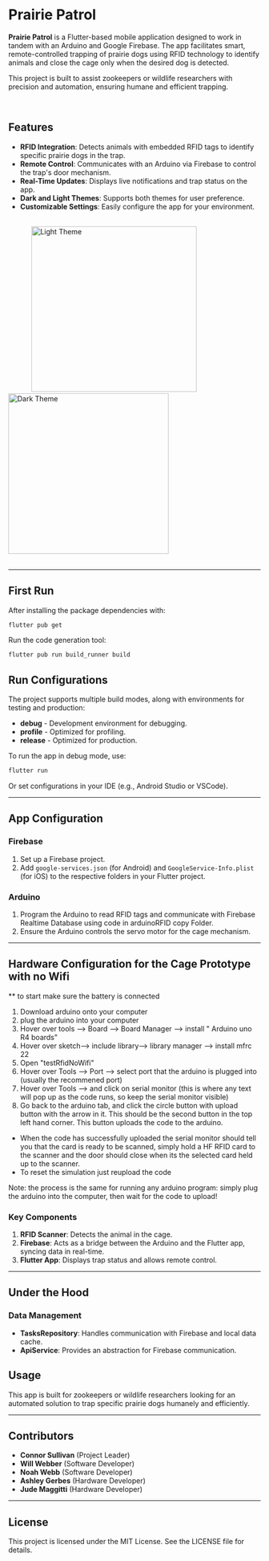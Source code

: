 # Prairie Patrol

**Prairie Patrol** is a Flutter-based mobile application designed to work in tandem with an Arduino and Google Firebase. 
The app facilitates smart, remote-controlled trapping of prairie dogs using RFID technology to identify animals and close the 
cage only when the desired dog is detected.

This project is built to assist zookeepers or wildlife researchers with precision and automation, ensuring humane and efficient trapping.

<br />

## Features
- **RFID Integration**: Detects animals with embedded RFID tags to identify specific prairie dogs in the trap.
- **Remote Control**: Communicates with an Arduino via Firebase to control the trap's door mechanism.
- **Real-Time Updates**: Displays live notifications and trap status on the app.
- **Dark and Light Themes**: Supports both themes for user preference.
- **Customizable Settings**: Easily configure the app for your environment.

<br />
<div>
  &emsp;&emsp;&emsp;
  <img src="ex1.jpeg" alt="Light Theme" width="330">
  &emsp;&emsp;&emsp;&emsp;
  <img src="ex2.jpeg" alt="Dark Theme" width="320">  
</div>
<br />

---

## First Run

After installing the package dependencies with:

```bash
flutter pub get
```

Run the code generation tool:

```bash
flutter pub run build_runner build
```

## Run Configurations

The project supports multiple build modes, along with environments for testing and production:

- **debug** - Development environment for debugging.
- **profile** - Optimized for profiling.
- **release** - Optimized for production.

To run the app in debug mode, use:
```bash
flutter run
```

Or set configurations in your IDE (e.g., Android Studio or VSCode).

---

## App Configuration

### Firebase
1. Set up a Firebase project.
2. Add `google-services.json` (for Android) and `GoogleService-Info.plist` (for iOS) to the respective folders in your Flutter project.

### Arduino
1. Program the Arduino to read RFID tags and communicate with Firebase Realtime Database using code in arduinoRFID copy Folder.
2. Ensure the Arduino controls the servo motor for the cage mechanism.

---

## Hardware Configuration for the Cage Prototype with no Wifi
** to start make sure the battery is connected 
1. Download arduino onto your computer
2. plug the arduino into your computer
3. Hover over tools --> Board --> Board Manager --> install " Arduino uno R4 boards"
4. Hover over sketch--> include library--> library manager --> install mfrc 22
5. Open "testRfidNoWifi"
6. Hover over Tools --> Port --> select port that the arduino is plugged into (usually the recommened port)
7. Hover over Tools --> and click on serial monitor (this is where any text will pop up as the code runs, so keep the serial monitor visible)
8. Go back to the arduino tab, and click the circle button with upload button with the arrow in it. This should be the second button in the top left hand corner. This button uploads the 
code to the arduino.
* When the code has successfully uploaded the serial monitor should tell you that the card is ready to be scanned, simply hold a HF RFID card to the scanner and the door should close when its the selected card held up to the scanner.
* To reset the simulation just reupload the code

Note: the process is the same for running any arduino program: simply plug the arduino into the computer, then wait for the code to upload!

### Key Components
1. **RFID Scanner**: Detects the animal in the cage.
2. **Firebase**: Acts as a bridge between the Arduino and the Flutter app, syncing data in real-time.
3. **Flutter App**: Displays trap status and allows remote control.

---

## Under the Hood

### Data Management
- **TasksRepository**: Handles communication with Firebase and local data cache.
- **ApiService**: Provides an abstraction for Firebase communication.



## Usage

This app is built for zookeepers or wildlife researchers looking for an automated solution to trap specific prairie dogs humanely and efficiently.


---

## Contributors

- **Connor Sullivan** (Project Leader)
- **Will Webber** (Software Developer)
- **Noah Webb** (Software Developer)
- **Ashley Gerbes** (Hardware Developer)
- **Jude Maggitti** (Hardware Developer)

---

## License

This project is licensed under the MIT License. See the LICENSE file for details.
